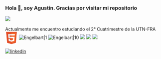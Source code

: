 ### Hola 👋, soy Agustín. Gracias por visitar mi repositorio
![](https://arturssmirnovs.github.io/github-profile-readme-generator/images/banner.png)

Actualmente me encuentro estudiando el 2° Cuatrimestre de la UTN-FRA
<img height="40" align="center" alt="HTML" height="30" width="40" src="https://raw.githubusercontent.com/devicons/devicon/master/icons/html5/html5-original.svg">
![Engelbart|1](https://i.imgur.com/Jg2ueWF.png) ![Engelbart|10](https://i.imgur.com/5NjVYbj.png)
![](https://i.imgur.com/CFUfHyN.png)
![](https://i.imgur.com/5ABASQb.png)
![](https://i.imgur.com/IzSR5E7.png)




[<img src='https://cdn.jsdelivr.net/npm/simple-icons@3.0.1/icons/linkedin.svg' alt='linkedin' height='40'>](https://www.linkedin.com/in/https://www.linkedin.com/in/luciano-aquino-02058a1a3//)  

